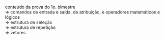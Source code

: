 conteúdo da prova do 1o. bimestre <br/>
	=> comandos de entrada e saída, de atribuição, e operadores matemáticos e lógicos<br/>
	=> estrutura de seleção<br/>
	=> estrutura de repetição<br/>
	=> vetores<br/>
